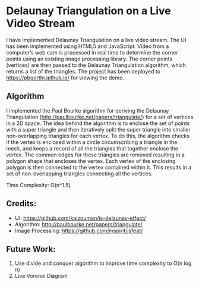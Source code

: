 # Delaunay Triangulation on a Live Video Stream

I have implemented Delaunay Triangulation on a live video stream. The UI has been implemented using HTML5 and JavaScript. Video from a computer’s web cam is processed in real time to determine the corner points using an existing image processing library. The corner points (vertices) are then passed to the Delaunay Triangulation algorithm, which returns a list of the triangles. The project has been deployed to https://pbgorthi.github.io/ for viewing the demo.

## Algorithm

I implemented the Paul Bourke algorithm for deriving the Delaunay Triangulation (http://paulbourke.net/papers/triangulate/) for a set of vertices in a 2D space. The idea behind the algorithm is to enclose the set of points with a super triangle and then iteratively split the super triangle into smaller non-overlapping triangles for each vertex. To do this, the algorithm checks if the vertex is enclosed within a circle circumscribing a triangle in the mesh, and keeps a record of all the triangles that together enclose the vertex. The common edges for these triangles are removed resulting in a polygon shape that encloses the vertex. Each vertex of the enclosing polygon is then connected to the vertex contained within it. This results in a set of non-overlapping triangles connecting all the vertices.

Time Complexity: O(n^1.5)

## Credits:

- UI: https://github.com/kaizouman/js-delaunay-effect/
- Algorithm: http://paulbourke.net/papers/triangulate/
- Image Processing: https://github.com/inspirit/jsfeat/

## Future Work:

1. Use divide and conquer algorithm to improve time complexity to O(n log n)
2. Live Voronoi Diagram
